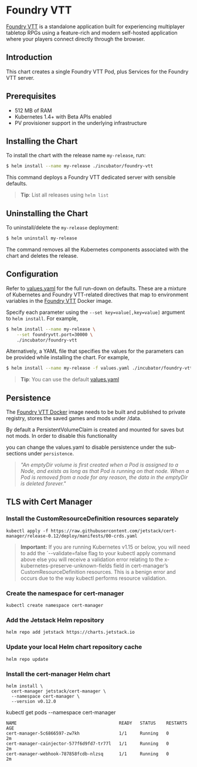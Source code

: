 # Foundry VTT

[Foundry VTT](http://foundryvtt.com/) is a standalone application built for experiencing multiplayer tabletop RPGs using a feature-rich and modern self-hosted application where your players connect directly through the browser.
## Introduction

This chart creates a single Foundry VTT Pod, plus Services for the Foundry VTT server.

## Prerequisites

- 512 MB of RAM
- Kubernetes 1.4+ with Beta APIs enabled
- PV provisioner support in the underlying infrastructure

## Installing the Chart

To install the chart with the release name `my-release`, run:

```bash
$ helm install --name my-release ./incubator/foundry-vtt
```

This command deploys a Foundry VTT dedicated server with sensible defaults.

> **Tip**: List all releases using `helm list`

## Uninstalling the Chart

To uninstall/delete the `my-release` deployment:

```bash
$ helm uninstall my-release
```

The command removes all the Kubernetes components associated with the chart and deletes the release.

## Configuration

Refer to [values.yaml](values.yaml) for the full run-down on defaults. These are a mixture of Kubernetes and Foundry VTT-related directives that map to environment variables in the [Foundry VTT](https://github.com/hugoprudente/foundryvtt-docker) Docker image.

Specify each parameter using the `--set key=value[,key=value]` argument to `helm install`. For example,

```bash
$ helm install --name my-release \
    --set foundryvtt.port=30000 \
    ./incubator/foundry-vtt
```

Alternatively, a YAML file that specifies the values for the parameters can be provided while installing the chart. For example,

```bash
$ helm install --name my-release -f values.yaml ./incubator/foundry-vtt
```

> **Tip**: You can use the default [values.yaml](values.yaml)

## Persistence

The [Foundry VTT Docker](https://github.com/hugoprudente/foundryvtt-docker) image needs to be built and published to private registry, stores the saved games and mods under /data.

By default a PersistentVolumeClaim is created and mounted for saves but not mods. In order to disable this functionality

you can change the values.yaml to disable persistence under the sub-sections under `persistence`.

> *"An emptyDir volume is first created when a Pod is assigned to a Node, and exists as long as that Pod is running on that node. When a Pod is removed from a node for any reason, the data in the emptyDir is deleted forever."*

## TLS with Cert Manager

### Install the CustomResourceDefinition resources separately
```
kubectl apply -f https://raw.githubusercontent.com/jetstack/cert-manager/release-0.12/deploy/manifests/00-crds.yaml
```

> **Important:**
> If you are running Kubernetes v1.15 or below, you will need to add the `--validate=false flag to your kubectl apply command above else you will receive a validation error relating to the x-kubernetes-preserve-unknown-fields field in cert-manager’s CustomResourceDefinition resources. This is a benign error and occurs due to the way kubectl performs resource validation.

### Create the namespace for cert-manager
```
kubectl create namespace cert-manager
```

### Add the Jetstack Helm repository
```
helm repo add jetstack https://charts.jetstack.io
```

### Update your local Helm chart repository cache
```
helm repo update
```

### Install the cert-manager Helm chart
```
helm install \
  cert-manager jetstack/cert-manager \
  --namespace cert-manager \
  --version v0.12.0
```

kubectl get pods --namespace cert-manager
```
NAME                                       READY   STATUS    RESTARTS   AGE
cert-manager-5c6866597-zw7kh               1/1     Running   0          2m
cert-manager-cainjector-577f6d9fd7-tr77l   1/1     Running   0          2m
cert-manager-webhook-787858fcdb-nlzsq      1/1     Running   0          2m
```